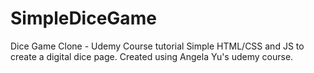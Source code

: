 # SimpleDiceGame
Dice Game Clone - Udemy Course tutorial
Simple HTML/CSS and JS to create a digital dice page.
Created using Angela Yu's udemy course.
